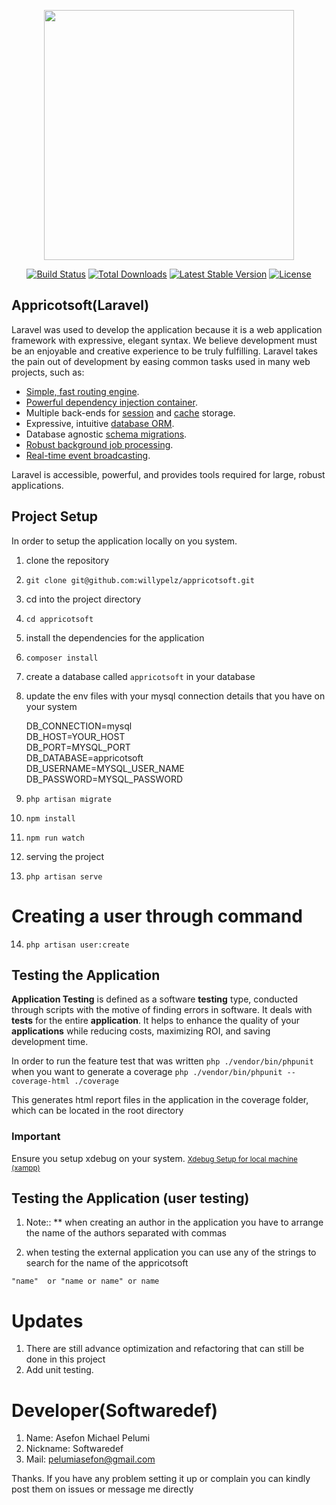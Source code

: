
<p align="center"><img src="https://res.cloudinary.com/dtfbvvkyp/image/upload/v1566331377/laravel-logolockup-cmyk-red.svg" width="400"></p>  

<p align="center">  
<a href="https://travis-ci.org/laravel/framework"><img src="https://travis-ci.org/laravel/framework.svg" alt="Build Status"></a>  
<a href="https://packagist.org/packages/laravel/framework"><img src="https://poser.pugx.org/laravel/framework/d/total.svg" alt="Total Downloads"></a>  
<a href="https://packagist.org/packages/laravel/framework"><img src="https://poser.pugx.org/laravel/framework/v/stable.svg" alt="Latest Stable Version"></a>  
<a href="https://packagist.org/packages/laravel/framework"><img src="https://poser.pugx.org/laravel/framework/license.svg" alt="License"></a>  
</p>  

## Appricotsoft(Laravel)

Laravel was used to develop the application because it is a web application framework with expressive, elegant syntax. We believe development must be an enjoyable and creative experience to be truly fulfilling. Laravel takes the pain out of development by easing common tasks used in many web projects, such as:

- [Simple, fast routing engine](https://laravel.com/docs/routing).
- [Powerful dependency injection container](https://laravel.com/docs/container).
- Multiple back-ends for [session](https://laravel.com/docs/session) and [cache](https://laravel.com/docs/cache) storage.
- Expressive, intuitive [database ORM](https://laravel.com/docs/eloquent).
- Database agnostic [schema migrations](https://laravel.com/docs/migrations).
- [Robust background job processing](https://laravel.com/docs/queues).
- [Real-time event broadcasting](https://laravel.com/docs/broadcasting).

Laravel is accessible, powerful, and provides tools required for large, robust applications.

##  Project Setup
In order to setup the application locally on you system.
1. clone the repository
2. `git clone git@github.com:willypelz/appricotsoft.git`
3. cd into the project directory
4. `cd appricotsoft`
5. install the dependencies for the application
6. `composer install` 
7. create a database called `appricotsoft` in your database
8. update the env files with your mysql connection details that you have on your system


    DB_CONNECTION=mysql  
    DB_HOST=YOUR_HOST  
    DB_PORT=MYSQL_PORT  
    DB_DATABASE=appricotsoft  
    DB_USERNAME=MYSQL_USER_NAME  
    DB_PASSWORD=MYSQL_PASSWORD

9. `php artisan migrate`
10. `npm install`
11. `npm run watch`
12. serving the project
13. `php artisan serve`


# Creating a user through command
14. `php artisan user:create`

##  Testing the Application
**Application Testing**  is defined as a software  **testing**  type, conducted through scripts with the motive of finding errors in software. It deals with  **tests**  for the entire  **application**. It helps to enhance the quality of your  **applications**  while reducing costs, maximizing ROI, and saving development time.

In order to run the feature test that was written
`php ./vendor/bin/phpunit`
when you want to generate a coverage
`php ./vendor/bin/phpunit --coverage-html ./coverage`

This generates html report files in the application in the coverage folder, which can be located in the root directory

### Important
Ensure you setup xdebug on your system. <small> [Xdebug Setup for local machine (xampp)](https://medium.com/d6-digital/installing-xdebug-for-xampp-with-php-in-windows-d2b750861118) </small>

##  Testing the Application (user testing)

1. Note:: ** when creating an author in the application you have to arrange the name of the authors separated with commas

2. when testing the external application you can use any of the strings to search for the name of the appricotsoft

`"name"  or "name or name" or name`



# Updates

1. There are still advance optimization and refactoring that can still be done in this project
2. Add unit testing. 


# Developer(Softwaredef)

1. Name: Asefon Michael Pelumi
2. Nickname: Softwaredef
3. Mail: pelumiasefon@gmail.com

Thanks. If you have any problem setting it up or complain you can kindly post them on issues or message me directly
